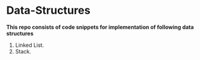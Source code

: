 # Data-Structures
**This repo consists of code snippets for implementation of following data structures**
1. Linked List.
2. Stack.
